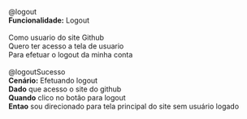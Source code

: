 @logout</br>
**Funcionalidade:** Logout</br>
</br>
  Como usuario do site Github</br>
  Quero ter acesso a tela de usuario</br>
  Para efetuar o logout da minha conta</br>
</br>
  @logoutSucesso</br>
  **Cenário:** Efetuando logout</br>
    **Dado** que acesso o site do github</br>
    **Quando** clico no botão para logout</br>
    **Entao** sou direcionado para tela principal do site sem usuário logado</br>
